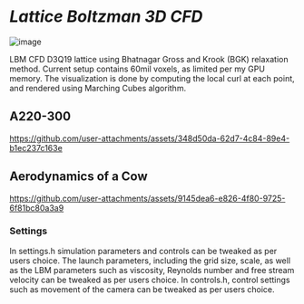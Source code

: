# *Lattice Boltzman 3D CFD*
![image](https://github.com/user-attachments/assets/12eb5bb7-c60b-4c26-9c23-67121bcc17d5)


LBM CFD D3Q19 lattice using Bhatnagar Gross and Krook (BGK) relaxation method. Current setup contains 60mil voxels, as limited per my GPU memory. The visualization is done by computing the local curl at each point, and rendered using Marching Cubes algorithm. 


## A220-300 
https://github.com/user-attachments/assets/348d50da-62d7-4c84-89e4-b1ec237c163e

## Aerodynamics of a Cow
https://github.com/user-attachments/assets/9145dea6-e826-4f80-9725-6f81bc80a3a9





### Settings
In settings.h simulation parameters and controls can be tweaked as per users choice. The launch parameters, including the grid size, scale, as well as the LBM parameters such as viscosity, Reynolds number and free stream velocity can be tweaked as per users choice. In controls.h, control settings such as movement of the camera can be tweaked as per users choice. 
